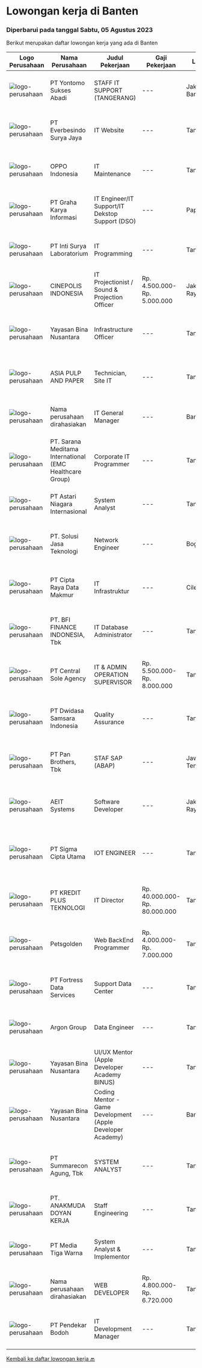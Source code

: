 
  # Lowongan kerja di Banten

  ### Diperbarui pada tanggal Sabtu, 05 Agustus 2023

  Berikut merupakan daftar lowongan kerja yang ada di Banten

  |Logo Perusahaan | Nama Perusahaan | Judul Pekerjaan | Gaji Pekerjaan | Lokasi | Deskripsi | Tanggal diunggah | Pranala |
  | -------------- | --------------- | --------------- | --------- | --------- | -------------- | ------- | ----------- |
  |![logo-perusahaan](https://image-service-cdn.seek.com.au/c8c7d0f5ce7fe836faf57571061869313cbd6135/ee4dce1061f3f616224767ad58cb2fc751b8d2dc)|PT Yontomo Sukses Abadi|STAFF IT SUPPORT (TANGERANG)|---|Jakarta Barat|Menguasai masalah hardware &amp; software Mengembangkan, memelihara aplikasi berbasis web &amp; website Menghandle, memelihara, troubleshooting...|Rabu, 02 Agustus 2023|https://www.jobstreet.co.id/id/job/staff-it-support-tangerang-4424773?token=0~da630070-fef0-422a-8f65-9a3c49c2e291&sectionRank=1&jobId=jobstreet-id-job-4424773|
|![logo-perusahaan](https://image-service-cdn.seek.com.au/7be899222bbe58b88e088c998420910125f8a673/ee4dce1061f3f616224767ad58cb2fc751b8d2dc)|PT Everbesindo Surya Jaya|IT Website|---|Tangerang|Duties: Make sure all the products is uploading to Website Responsible to maintain website UI and UX Responsible to setting the promotion thru website...|Jumat, 04 Agustus 2023|https://www.jobstreet.co.id/id/job/it-website-4426939?token=0~da630070-fef0-422a-8f65-9a3c49c2e291&sectionRank=2&jobId=jobstreet-id-job-4426939|
|![logo-perusahaan](https://image-service-cdn.seek.com.au/c93eabaaa1268dd187cf180990b73657094e5cb7/ee4dce1061f3f616224767ad58cb2fc751b8d2dc)|OPPO Indonesia|IT Maintenance|---|Tangerang|Job Descriptions : Responsible for installing, maintaining, and troubleshooting overall weak-current : Cabling, meeting and conference devices,...|Jumat, 04 Agustus 2023|https://www.jobstreet.co.id/id/job/it-maintenance-4426880?token=0~da630070-fef0-422a-8f65-9a3c49c2e291&sectionRank=3&jobId=jobstreet-id-job-4426880|
|![logo-perusahaan](https://image-service-cdn.seek.com.au/c318dd0b699c6160d2411e7473745c289633be44/ee4dce1061f3f616224767ad58cb2fc751b8d2dc)|PT Graha Karya Informasi|IT Engineer/IT Support/IT Dekstop Support (DSO)|---|Papua|Requirements:1. Minimum 6 Months as an IT Support (Fresh Graduate are welcome to apply)2. Bachelor's Degree in Computer/ IT or equivalent3. Have...|Rabu, 02 Agustus 2023|https://www.jobstreet.co.id/id/job/it-engineer-it-support-it-dekstop-support-dso-4425201?token=0~da630070-fef0-422a-8f65-9a3c49c2e291&sectionRank=4&jobId=jobstreet-id-job-4425201|
|![logo-perusahaan](https://image-service-cdn.seek.com.au/a5513106006db25a776edcd79f469b83db8a3d5e/ee4dce1061f3f616224767ad58cb2fc751b8d2dc)|PT Inti Surya Laboratorium|IT Programming|---|Tangerang|Job Desc : Writing and testing code for new programs. Updating existing programs. Identifying and correcting coding errors. Rewriting programs for...|Jumat, 04 Agustus 2023|https://www.jobstreet.co.id/id/job/it-programming-4426829?token=0~da630070-fef0-422a-8f65-9a3c49c2e291&sectionRank=5&jobId=jobstreet-id-job-4426829|
|![logo-perusahaan](https://image-service-cdn.seek.com.au/c92d0eceaabfe5b0c86a286a5124d6759ef3c099/ee4dce1061f3f616224767ad58cb2fc751b8d2dc)|CINEPOLIS INDONESIA|IT Projectionist / Sound & Projection Officer|Rp. 4.500.000-Rp. 5.000.000|Jakarta Raya|Responsible for maintenance, setup, installing, testing, and troubleshooting, audio, video &amp; automation equipment at cinema locations. Responsible...|Kamis, 03 Agustus 2023|https://www.jobstreet.co.id/id/job/it-projectionist-sound-projection-officer-4426548?token=0~da630070-fef0-422a-8f65-9a3c49c2e291&sectionRank=6&jobId=jobstreet-id-job-4426548|
|![logo-perusahaan](https://image-service-cdn.seek.com.au/299dad8efc22bd883e751be779b1e6f409671577/ee4dce1061f3f616224767ad58cb2fc751b8d2dc)|Yayasan Bina Nusantara|Infrastructure Officer|---|Tangerang|Job Description1. Analyze and interview user’s need and requirement to related application2. Arrange application design:o Table, store procedure and...|Jumat, 04 Agustus 2023|https://www.jobstreet.co.id/id/job/infrastructure-officer-4427567?token=0~da630070-fef0-422a-8f65-9a3c49c2e291&sectionRank=7&jobId=jobstreet-id-job-4427567|
|![logo-perusahaan](https://image-service-cdn.seek.com.au/36a2feaca71ed37bd63769225373ce9c5cab5eea/ee4dce1061f3f616224767ad58cb2fc751b8d2dc)|ASIA PULP AND PAPER|Technician, Site IT|---|Tangerang|We're looking for Technician, Site IT who responsible for overseeing the installation, support, and upgrades of systems, which include software and...|Rabu, 02 Agustus 2023|https://www.jobstreet.co.id/id/job/technician-site-it-4423949?token=0~da630070-fef0-422a-8f65-9a3c49c2e291&sectionRank=8&jobId=jobstreet-id-job-4423949|
|![logo-perusahaan](https://i.ibb.co/sqvTCh9/112815900-stock-vector-no-image-available-icon-flat-vector.webp)|Nama perusahaan dirahasiakan|IT General Manager|---|Banten|This position will be responsible for planning and creating a strategy for overall technology development of the entire company.Requrements: Minimal...|Kamis, 03 Agustus 2023|https://www.jobstreet.co.id/id/job/it-general-manager-4425619?token=0~da630070-fef0-422a-8f65-9a3c49c2e291&sectionRank=9&jobId=jobstreet-id-job-4425619|
|![logo-perusahaan](https://image-service-cdn.seek.com.au/7ecfaf579e59477b0704f92d31f6b6a1f00677ec/ee4dce1061f3f616224767ad58cb2fc751b8d2dc)|PT. Sarana Meditama International (EMC Healthcare Group)|Corporate IT Programmer|---|Tangerang|A member of EMTEK, EMC Healthcare is looking for Corporate IT Programmer in Hospital Business (based in Corporate, Alam Sutera).The requirements are:...|Kamis, 03 Agustus 2023|https://www.jobstreet.co.id/id/job/corporate-it-programmer-4426331?token=0~da630070-fef0-422a-8f65-9a3c49c2e291&sectionRank=10&jobId=jobstreet-id-job-4426331|
|![logo-perusahaan](https://image-service-cdn.seek.com.au/f2664d211a6f53bc2a257232f8b6c9648f9a8b61/ee4dce1061f3f616224767ad58cb2fc751b8d2dc)|PT Astari Niagara Internasional|System Analyst|---|Tangerang|PT Astari Niagara Internasional sedang mencari System Analyst untuk penempatan TangerangKualifikasi: S1 in Ilmu Komputer / Informatika / Sistem...|Kamis, 03 Agustus 2023|https://www.jobstreet.co.id/id/job/system-analyst-4426226?token=0~da630070-fef0-422a-8f65-9a3c49c2e291&sectionRank=11&jobId=jobstreet-id-job-4426226|
|![logo-perusahaan](https://image-service-cdn.seek.com.au/9ba548bf4770284015e9d767cdbe113bf7d10521/ee4dce1061f3f616224767ad58cb2fc751b8d2dc)|PT. Solusi Jasa Teknologi|Network Engineer|---|Bogor|FULL JOB DESCRIPTION Maintaining computer networks including VPNs, routers and other physical hardware Installing and configuring network equipment...|Kamis, 03 Agustus 2023|https://www.jobstreet.co.id/id/job/network-engineer-4426347?token=0~da630070-fef0-422a-8f65-9a3c49c2e291&sectionRank=12&jobId=jobstreet-id-job-4426347|
|![logo-perusahaan](https://image-service-cdn.seek.com.au/eaf1db5c8e411f2d939ae3c7e41958181dc85f93/ee4dce1061f3f616224767ad58cb2fc751b8d2dc)|PT Cipta Raya Data Makmur|IT Infrastruktur|---|Cilegon|Usia Maksimal 30 Tahun Pendidikan minimal D3/S1 Telekomunikasi, Informatika, TI, atau Ilmu Komputer Memiliki pengetahuan yang baik tentang Jaringan TI...|Selasa, 01 Agustus 2023|https://www.jobstreet.co.id/id/job/it-infrastruktur-4423566?token=0~da630070-fef0-422a-8f65-9a3c49c2e291&sectionRank=13&jobId=jobstreet-id-job-4423566|
|![logo-perusahaan](https://image-service-cdn.seek.com.au/a6cf0c9900691813db703a94c273f5c310cd3774/ee4dce1061f3f616224767ad58cb2fc751b8d2dc)|PT. BFI FINANCE INDONESIA, Tbk|IT Database Administrator|---|Tangerang|Instalation, database configuration, review in any kind of operating system Update newest database technology and evaluation with existing system...|Rabu, 02 Agustus 2023|https://www.jobstreet.co.id/id/job/it-database-administrator-4424503?token=0~da630070-fef0-422a-8f65-9a3c49c2e291&sectionRank=14&jobId=jobstreet-id-job-4424503|
|![logo-perusahaan](https://image-service-cdn.seek.com.au/9879e71686af2db3adc1098341f92caa7599282d/ee4dce1061f3f616224767ad58cb2fc751b8d2dc)|PT Central Sole Agency|IT & ADMIN OPERATION SUPERVISOR|Rp. 5.500.000-Rp. 8.000.000|Tangerang|FULL STACK DEVELOPER Helpdesk – memastikan perangkat lunak dan perangkat keras yang digunakan berfungsi normal. Melakukan pengembangan system...|Selasa, 01 Agustus 2023|https://www.jobstreet.co.id/id/job/it-admin-operation-supervisor-4422930?token=0~da630070-fef0-422a-8f65-9a3c49c2e291&sectionRank=15&jobId=jobstreet-id-job-4422930|
|![logo-perusahaan](https://image-service-cdn.seek.com.au/77471787a9c51ee5351e92362a66618d0b70b4d3/ee4dce1061f3f616224767ad58cb2fc751b8d2dc)|PT Dwidasa Samsara Indonesia|Quality Assurance|---|Tangerang|Job Responsibilities : Interview and collect requirement from customer Analyze user requirement of a Software Application based on Business...|Jumat, 04 Agustus 2023|https://www.jobstreet.co.id/id/job/quality-assurance-4427982?token=0~da630070-fef0-422a-8f65-9a3c49c2e291&sectionRank=16&jobId=jobstreet-id-job-4427982|
|![logo-perusahaan](https://image-service-cdn.seek.com.au/246ed43127dc50d6ad4ae2ecd45f339fcbb449d1/ee4dce1061f3f616224767ad58cb2fc751b8d2dc)|PT Pan Brothers, Tbk|STAF SAP (ABAP)|---|Jawa Tengah|Bertanggung jawab untuk membuat coding semua RICEF yang diminta functional.Persyaratan:Pendidikan minimal D3 Teknik Informatika, Sistem InformasiPaham...|Jumat, 04 Agustus 2023|https://www.jobstreet.co.id/id/job/staf-sap-abap-4427939?token=0~da630070-fef0-422a-8f65-9a3c49c2e291&sectionRank=17&jobId=jobstreet-id-job-4427939|
|![logo-perusahaan](https://image-service-cdn.seek.com.au/7069f70f454c2b7d023cc44683b7088c78dff913/ee4dce1061f3f616224767ad58cb2fc751b8d2dc)|AEIT Systems|Software Developer|---|Jakarta Raya|Job Description: Design &amp; implement new software programs and systems Develop &amp; modify existing programs ad needed Develop, test &amp; refine...|Jumat, 04 Agustus 2023|https://www.jobstreet.co.id/id/job/software-developer-4428094?token=0~da630070-fef0-422a-8f65-9a3c49c2e291&sectionRank=18&jobId=jobstreet-id-job-4428094|
|![logo-perusahaan](https://i.ibb.co/sqvTCh9/112815900-stock-vector-no-image-available-icon-flat-vector.webp)|PT Sigma Cipta Utama|IOT ENGINEER|---|Tangerang|Qualifications: Minimum Diploma in Computer Science/Information-Technology/Electric-Electronic Engineering/Mathematics/ Physics/Sciene and Technology....|Jumat, 04 Agustus 2023|https://www.jobstreet.co.id/id/job/iot-engineer-4427284?token=0~da630070-fef0-422a-8f65-9a3c49c2e291&sectionRank=19&jobId=jobstreet-id-job-4427284|
|![logo-perusahaan](https://image-service-cdn.seek.com.au/3b704d46e98d968739e730a66f9ddc82496ecf1a/ee4dce1061f3f616224767ad58cb2fc751b8d2dc)|PT KREDIT PLUS TEKNOLOGI|IT Director|Rp. 40.000.000-Rp. 80.000.000|Tangerang|Job DescriptionResponsibilities: Responsible for the R&amp;D management and technical management of the R&amp;D team; Responsible for the design and...|Selasa, 01 Agustus 2023|https://www.jobstreet.co.id/id/job/it-director-4423559?token=0~da630070-fef0-422a-8f65-9a3c49c2e291&sectionRank=20&jobId=jobstreet-id-job-4423559|
|![logo-perusahaan](https://i.ibb.co/sqvTCh9/112815900-stock-vector-no-image-available-icon-flat-vector.webp)|Petsgolden|Web BackEnd Programmer|Rp. 4.000.000-Rp. 7.000.000|Tangerang|Tanggung jawab Mengerjakan web dengan menggunakan metode MVC (PHP framework CI). Menyelesaikan task sesuai dengan timeline. WFO (Bekerja di...|Rabu, 02 Agustus 2023|https://www.jobstreet.co.id/id/job/web-backend-programmer-4424215?token=0~da630070-fef0-422a-8f65-9a3c49c2e291&sectionRank=21&jobId=jobstreet-id-job-4424215|
|![logo-perusahaan](https://image-service-cdn.seek.com.au/00c62ed60092471e814a3121b044836d75a09ccc/ee4dce1061f3f616224767ad58cb2fc751b8d2dc)|PT Fortress Data Services|Support Data Center|---|Tangerang|Responsibilities:- Monitoring server and network operational- Upgrade OS and server/network devices- Support applications from the infrastructure...|Selasa, 01 Agustus 2023|https://www.jobstreet.co.id/id/job/support-data-center-4423376?token=0~da630070-fef0-422a-8f65-9a3c49c2e291&sectionRank=22&jobId=jobstreet-id-job-4423376|
|![logo-perusahaan](https://image-service-cdn.seek.com.au/6c568ba36780642b30de509e2e495cad6ae4c026/ee4dce1061f3f616224767ad58cb2fc751b8d2dc)|Argon Group|Data Engineer|---|Tangerang|Job Description : Execute request for ingestion, creation and preparation of data sources Integrate data from multiple internal and external sources...|Kamis, 03 Agustus 2023|https://www.jobstreet.co.id/id/job/data-engineer-4426650?token=0~da630070-fef0-422a-8f65-9a3c49c2e291&sectionRank=23&jobId=jobstreet-id-job-4426650|
|![logo-perusahaan](https://image-service-cdn.seek.com.au/299dad8efc22bd883e751be779b1e6f409671577/ee4dce1061f3f616224767ad58cb2fc751b8d2dc)|Yayasan Bina Nusantara|UI/UX Mentor (Apple Developer Academy BINUS)|---|Tangerang|Job Requirements: Minimal Bachelor Degree from any major Have Minimal 3 years experience in UI/UX Fields and proven track records. Strong portfolio to...|Jumat, 04 Agustus 2023|https://www.jobstreet.co.id/id/job/ui-ux-mentor-apple-developer-academy-binus-4427609?token=0~da630070-fef0-422a-8f65-9a3c49c2e291&sectionRank=24&jobId=jobstreet-id-job-4427609|
|![logo-perusahaan](https://image-service-cdn.seek.com.au/299dad8efc22bd883e751be779b1e6f409671577/ee4dce1061f3f616224767ad58cb2fc751b8d2dc)|Yayasan Bina Nusantara|Coding Mentor - Game Development (Apple Developer Academy)|---|Banten|Job Requirements: Minimal Bachelor Degree from any major Have minimal 3 years experiences in related fields and experience with IOS systems Experience...|Jumat, 04 Agustus 2023|https://www.jobstreet.co.id/id/job/coding-mentor-game-development-apple-developer-academy-4427617?token=0~da630070-fef0-422a-8f65-9a3c49c2e291&sectionRank=25&jobId=jobstreet-id-job-4427617|
|![logo-perusahaan](https://image-service-cdn.seek.com.au/b982c3dab340b1392a48b061f4e441148c1df8a9/ee4dce1061f3f616224767ad58cb2fc751b8d2dc)|PT Summarecon Agung, Tbk|SYSTEM ANALYST|---|Tangerang|Requirements: Degree in Computer Science/ Information System Minimum experience 2-3 years (Mandatory) Strong organizational and team working...|Selasa, 01 Agustus 2023|https://www.jobstreet.co.id/id/job/system-analyst-4423179?token=0~da630070-fef0-422a-8f65-9a3c49c2e291&sectionRank=26&jobId=jobstreet-id-job-4423179|
|![logo-perusahaan](https://image-service-cdn.seek.com.au/9d180eade9a7ad393e3840b475b1bc88f0870142/ee4dce1061f3f616224767ad58cb2fc751b8d2dc)|PT. ANAKMUDA DOYAN KERJA|Staff Engineering|---|Tangerang|Kualifikasi : Usia 30 – 38 tahun. Minimal D3/S1 (Teknik &amp; Ilmu Komputer). Pengalaman minimal 2 tahun. Menguasai Software Microsoft. Menguasai...|Senin, 31 Juli 2023|https://www.jobstreet.co.id/id/job/staff-engineering-4421691?token=0~da630070-fef0-422a-8f65-9a3c49c2e291&sectionRank=27&jobId=jobstreet-id-job-4421691|
|![logo-perusahaan](https://image-service-cdn.seek.com.au/68f4ba8ad94b14e3daac51533a2a80d7089eab23/ee4dce1061f3f616224767ad58cb2fc751b8d2dc)|PT Media Tiga Warna|System Analyst & Implementor|---|Tangerang|Media Tiga Warna is currently seeking to recruit competent, committed, self-motivated and enthusiastic System Analyst &amp; Implementor to join our...|Senin, 31 Juli 2023|https://www.jobstreet.co.id/id/job/system-analyst-implementor-4421891?token=0~da630070-fef0-422a-8f65-9a3c49c2e291&sectionRank=28&jobId=jobstreet-id-job-4421891|
|![logo-perusahaan](https://i.ibb.co/sqvTCh9/112815900-stock-vector-no-image-available-icon-flat-vector.webp)|Nama perusahaan dirahasiakan|WEB DEVELOPER|Rp. 4.800.000-Rp. 6.720.000|Tangerang|Kualifikasi :- Maksimal usia 25 tahun- Pengalaman Frontend Developer/ Backend Developer- Minimal pendidikan S1 (Fresh Graduate dipersilahkan)-...|Selasa, 01 Agustus 2023|https://www.jobstreet.co.id/id/job/web-developer-4423002?token=0~da630070-fef0-422a-8f65-9a3c49c2e291&sectionRank=29&jobId=jobstreet-id-job-4423002|
|![logo-perusahaan](https://image-service-cdn.seek.com.au/6298ebbf82a2bde1d7aec974f4b120a32d11f909/ee4dce1061f3f616224767ad58cb2fc751b8d2dc)|PT Pendekar Bodoh|IT Development Manager|---|Tangerang|Requirements: Min Bachelor Degree Major in IT. Implementing programs and projects on time and on budget. Have experience in Food and Beverage Retail...|Senin, 31 Juli 2023|https://www.jobstreet.co.id/id/job/it-development-manager-4421137?token=0~da630070-fef0-422a-8f65-9a3c49c2e291&sectionRank=30&jobId=jobstreet-id-job-4421137|


  [Kembali ke daftar lowongan kerja 🔙](../README.md#daftar-lowongan-kerja)
  